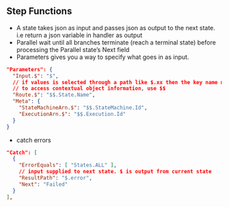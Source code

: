 ## Step Functions

- A state takes json as input and passes json as output to the next state. i.e return a json variable in handler as output
- Parallel wait until all branches terminate (reach a terminal state) before processing the Parallel state’s Next field
- Parameters gives you a way to specify what goes in as input.

```json
"Parameters": {
  "Input.$": "$",
  // if values is selected through a path like $.xx then the key name must end in .$
  // to access contextual object information, use $$
  "Route.$": "$$.State.Name",
  "Meta": {
    "StateMachineArn.$": "$$.StateMachine.Id",
    "ExecutionArn.$": "$$.Execution.Id"
  }
}
```

- catch errors

```json
"Catch": [
  {
    "ErrorEquals": [ "States.ALL" ],
    // input supplied to next state. $ is output from current state
    "ResultPath": "$.error",
    "Next": "Failed"
  }
],
```
